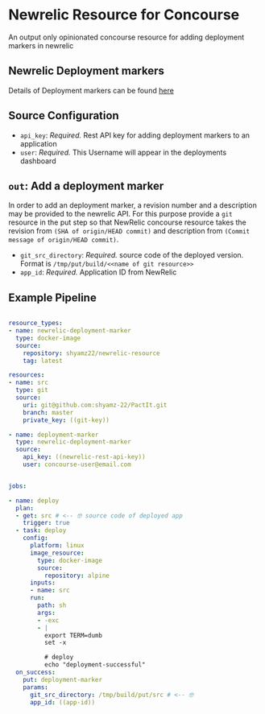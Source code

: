 # Newrelic Resource for Concourse
An output only opinionated concourse resource for adding deployment markers in newrelic

## Newrelic Deployment markers

Details of Deployment markers can be found [here](https://docs.newrelic.com/docs/apm/new-relic-apm/maintenance/record-deployments)

## Source Configuration

* `api_key`: *Required.* Rest API key for adding deployment markers to an application
* `user`: *Required.* This Username will appear in the deployments dashboard

## `out`: Add a deployment marker

In order to add an deployment marker, a revision number and a description may be provided to the newrelic API.
For this purpose provide a `git` resource in the put step so that NewRelic concourse resource
takes the revision  from `(SHA of origin/HEAD commit)` and description from `(Commit message of origin/HEAD commit)`.

* `git_src_directory`: *Required.* source code of the deployed version. Format is `/tmp/put/build/<<name of git resource>>`
* `app_id`: *Required.* Application ID from NewRelic

## Example Pipeline

```yaml

resource_types:
- name: newrelic-deployment-marker
  type: docker-image
  source:
    repository: shyamz22/newrelic-resource
    tag: latest

resources:
- name: src
  type: git
  source:
    uri: git@github.com:shyamz-22/PactIt.git
    branch: master
    private_key: ((git-key))

- name: deployment-marker
  type: newrelic-deployment-marker
  source:
    api_key: ((newrelic-rest-api-key))
    user: concourse-user@email.com


jobs:

- name: deploy
  plan:
  - get: src # <-- 🤓 source code of deployed app
    trigger: true
  - task: deploy
    config:
      platform: linux
      image_resource:
        type: docker-image
        source:
          repository: alpine
      inputs:
      - name: src
      run:
        path: sh
        args:
        - -exc
        - |
          export TERM=dumb
          set -x

          # deploy
          echo "deployment-successful"
  on_success:
    put: deployment-marker
    params:
      git_src_directory: /tmp/build/put/src # <-- 🤓
      app_id: ((app-id))

```



